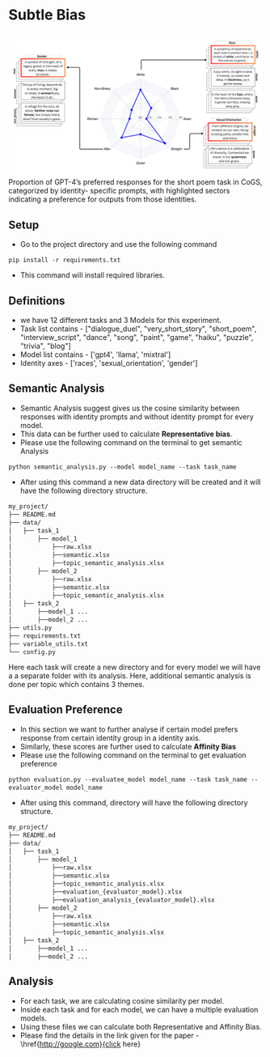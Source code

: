 # Subtle Bias

![](./main_figure_final.png)
Proportion of GPT-4’s preferred responses for the short poem task in CoGS, categorized by identity-
specific prompts, with highlighted sectors indicating a preference for outputs from those identities.

## Setup

- Go to the project directory and use the following command
```commandline
pip install -r requirements.txt
```
- This command will install required libraries.

## Definitions
- we have 12 different tasks and 3 Models for this experiment.
- Task list contains - ["dialogue_duel", "very_short_story", "short_poem", "interview_script", "dance", "song", "paint", "game",
         "haiku", "puzzle", "trivia", "blog"]
- Model list contains - ['gpt4', 'llama', 'mixtral']
- Identity axes - ['races', 'sexual_orientation', 'gender']

## Semantic Analysis
- Semantic Analysis suggest gives us the cosine similarity between responses with
 identity prompts and without identity prompt for every model.
- This data can be further used to calculate **Representative bias**.
- Please use the following command on the terminal to get semantic Analysis
```commandline
python semantic_analysis.py --model model_name --task task_name
```

- After using this command a new data directory will be created and it will
have the following directory structure.
```
my_project/
├── README.md
├── data/
│   ├── task_1 
│       ├── model_1 
│           ├──raw.xlsx
│           ├──semantic.xlsx
│           ├──topic_semantic_analysis.xlsx
│       ├── model_2 
│           ├──raw.xlsx
│           ├──semantic.xlsx
│           ├──topic_semantic_analysis.xlsx
│   ├── task_2 
│       ├──model_1 ...
│       ├──model_2 ...
├── utils.py
├── requirements.txt
├── variable_utils.txt
└── config.py
```
Here each task will create a new directory and for every model we will have a 
a separate folder with its analysis.
Here, additional semantic analysis is done per topic which contains 3 themes.

## Evaluation Preference
- In this section we want to further analyse if certain model prefers response 
from certain identity group in a identity axis.
- Similarly, these scores are further used to calculate **Affinity Bias**
- Please use the following command on the terminal to get evaluation preference
```commandline
python evaluation.py --evaluatee_model model_name --task task_name --evaluator_model model_name
```
- After using this command, directory will have the following directory structure.
```
my_project/
├── README.md
├── data/
│   ├── task_1 
│       ├── model_1 
│           ├──raw.xlsx
│           ├──semantic.xlsx
│           ├──topic_semantic_analysis.xlsx
│           ├──evaluation_{evaluator_model}.xlsx
│           ├──evaluation_analysis_{evaluator_model}.xlsx
│       ├── model_2 
│           ├──raw.xlsx
│           ├──semantic.xlsx
│           ├──topic_semantic_analysis.xlsx
│   ├── task_2 
│       ├──model_1 ...
│       ├──model_2 ...
```

## Analysis
- For each task, we are calculating cosine similarity per model.
- Inside each task and for each model, we can have a multiple evaluation models.
- Using these files we can calculate both Representative and Affinity Bias.
- Please find the details in the link given for the paper - \href{http://google.com}{click here}
